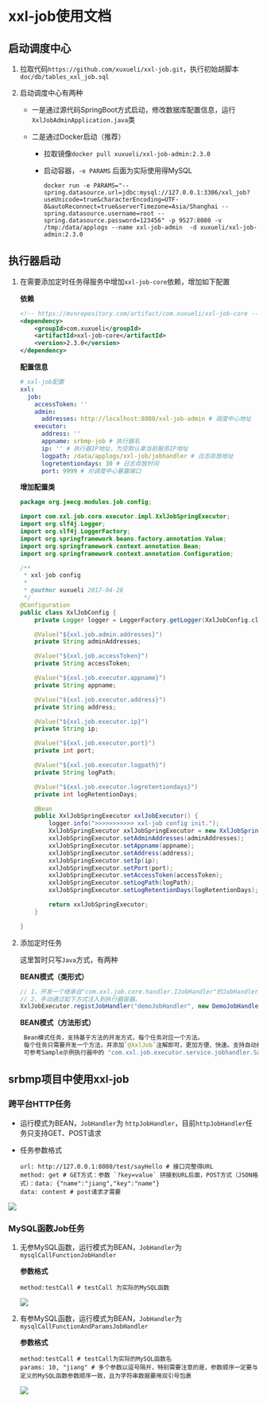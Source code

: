 # xxl-job使用文档

## 启动调度中心

1. 拉取代码`https://github.com/xuxueli/xxl-job.git`，执行初始胡脚本`doc/db/tables_xxl_job.sql`

2. 启动调度中心有两种

   * 一是通过源代码SpringBoot方式启动，修改数据库配置信息，运行`XxlJobAdminApplication.java`类

   * 二是通过Docker启动（推荐）

     * 拉取镜像`docker pull xuxueli/xxl-job-admin:2.3.0`

     * 启动容器，`-e PARAMS` 后面为实际使用得MySQL

       ```shell
       docker run -e PARAMS="--spring.datasource.url=jdbc:mysql://127.0.0.1:3306/xxl_job?useUnicode=true&characterEncoding=UTF-8&autoReconnect=true&serverTimezone=Asia/Shanghai --spring.datasource.username=root --spring.datasource.password=123456" -p 9527:8080 -v /tmp:/data/applogs --name xxl-job-admin  -d xuxueli/xxl-job-admin:2.3.0
       ```

       

## 执行器启动

1. 在需要添加定时任务得服务中增加`xxl-job-core`依赖，增加如下配置

    **依赖**

     ```xml
     <!-- https://mvnrepository.com/artifact/com.xuxueli/xxl-job-core -->
     <dependency>
         <groupId>com.xuxueli</groupId>
         <artifactId>xxl-job-core</artifactId>
         <version>2.3.0</version>
     </dependency>
     ```

   **配置信息**

     ```yaml
     # xxl-job配置
     xxl:
       job:
         accessToken: ''
         admin:
           addresses: http://localhost:8080/xxl-job-admin # 调度中心地址
         executor:
           address: ''
           appname: srbmp-job # 执行器名
           ip: '' # 执行器IP地址，为空默认拿当前服务IP地址
           logpath: /data/applogs/xxl-job/jobhandler # 日志存放地址
           logretentiondays: 30 # 日志存放时间
           port: 9999 # 对调度中心暴露端口
     ```

   **增加配置类**

     ```java
     package org.jeecg.modules.job.config;
     
     import com.xxl.job.core.executor.impl.XxlJobSpringExecutor;
     import org.slf4j.Logger;
     import org.slf4j.LoggerFactory;
     import org.springframework.beans.factory.annotation.Value;
     import org.springframework.context.annotation.Bean;
     import org.springframework.context.annotation.Configuration;
     
     /**
      * xxl-job config
      *
      * @author xuxueli 2017-04-28
      */
     @Configuration
     public class XxlJobConfig {
         private Logger logger = LoggerFactory.getLogger(XxlJobConfig.class);
     
         @Value("${xxl.job.admin.addresses}")
         private String adminAddresses;
     
         @Value("${xxl.job.accessToken}")
         private String accessToken;
     
         @Value("${xxl.job.executor.appname}")
         private String appname;
     
         @Value("${xxl.job.executor.address}")
         private String address;
     
         @Value("${xxl.job.executor.ip}")
         private String ip;
     
         @Value("${xxl.job.executor.port}")
         private int port;
     
         @Value("${xxl.job.executor.logpath}")
         private String logPath;
     
         @Value("${xxl.job.executor.logretentiondays}")
         private int logRetentionDays;
     
         @Bean
         public XxlJobSpringExecutor xxlJobExecutor() {
             logger.info(">>>>>>>>>>> xxl-job config init.");
             XxlJobSpringExecutor xxlJobSpringExecutor = new XxlJobSpringExecutor();
             xxlJobSpringExecutor.setAdminAddresses(adminAddresses);
             xxlJobSpringExecutor.setAppname(appname);
             xxlJobSpringExecutor.setAddress(address);
             xxlJobSpringExecutor.setIp(ip);
             xxlJobSpringExecutor.setPort(port);
             xxlJobSpringExecutor.setAccessToken(accessToken);
             xxlJobSpringExecutor.setLogPath(logPath);
             xxlJobSpringExecutor.setLogRetentionDays(logRetentionDays);
     
             return xxlJobSpringExecutor;
         }
     
     }
     ```

2. 添加定时任务

   这里暂时只写`Java`方式，有两种

   **BEAN模式（类形式）**

     ```java
     // 1、开发一个继承自"com.xxl.job.core.handler.IJobHandler"的JobHandler类，实现其中任务方法。
     // 2、手动通过如下方式注入到执行器容器。
     XxlJobExecutor.registJobHandler("demoJobHandler", new DemoJobHandler());
     ```

   **BEAN模式（方法形式）**
    ``` java
     Bean模式任务，支持基于方法的开发方式，每个任务对应一个方法。
     每个任务只需要开发一个方法，并添加`@XxlJob`注解即可，更加方便、快速。支持自动扫描任务并注入到执行器容器。
     可参考Sample示例执行器中的 "com.xxl.job.executor.service.jobhandler.SampleXxlJob"
     ```

## srbmp项目中使用xxl-job

### 跨平台HTTP任务

* 运行模式为BEAN，`JobHandler`为 `httpJobHandler`，目前`httpJobHandler`任务只支持GET、POST请求

* 任务参数格式

  ```shell
  url: http://127.0.0.1:8080/test/sayHello # 接口完整得URL
  method: get # GET方式：参数 `?key=value` 拼接到URL后面，POST方式（JSON格式）：data: {"name":"jiang","key":"name"}
  data: content # post请求才需要
  ```

![](/img/srbmp/xxl-job使用文档-srbmp-http任务.png)

### MySQL函数Job任务

1. 无参MySQL函数，运行模式为BEAN，`JobHandler`为 `mysqlCallFunctionJobHandler`

   **参数格式**

     ```shell
     method:testCall # testCall 为实际的MySQL函数
     ```

     ![](/img/srbmp/xxl-job使用文档-srbmp-MySQL无参任务.png)

2. 有参MySQL函数，运行模式为BEAN，`JobHandler`为 `mysqlCallFunctionAndParamsJobHandler`

   **参数格式**

     ```shell
     method:testCall # testCall为实际的MySQL函数名
     params: 10, "jiang" # 多个参数以逗号隔开，特别需要注意的是，参数顺序一定要与定义的MySQL函数参数顺序一致，且为字符串数据要用双引号包裹
     ```

     ![](/img/srbmp/xxl-job使用文档-srbmp-MySQL有参任务.png)